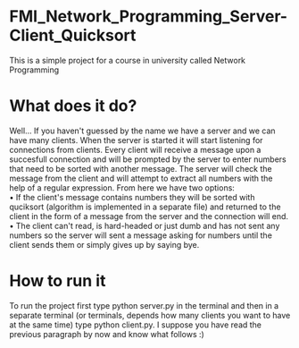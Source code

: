 # FMI_Network_Programming_Server-Client_Quicksort
This is a simple project for a course in university called Network Programming
# What does it do?
Well... If you haven't guessed by the name we have a server and we can have many clients. When the server is started it will start listening for connections from clients. Every client will receive a message upon a succesfull connection and will be prompted by the server to enter numbers that need to be sorted with another message. The server will check the message from the client and will attempt to extract all numbers with the help of a regular expression. From here we have two options: </br> • If the client's message contains numbers they will be sorted with quciksort (algorithm is implemented in a separate file) and returned to the client in the form of a message from the server and the connection will end.</br> • The client can't read, is hard-headed or just dumb and has not sent any numbers so the server will sent a message asking for numbers until the client sends them or simply gives up by saying bye. </br> 
# How to run it
To run the project first type python server.py in the terminal and then in a separate terminal (or terminals, depends how many clients you want to have at the same time) type python client.py. I suppose you have read the previous paragraph by now and know what follows :)
